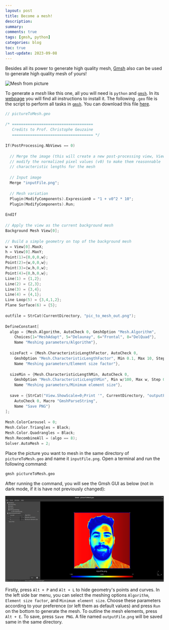 ```yaml
---
layout: post
title: Become a mesh!
description: 
summary: 
comments: true
tags: [gmsh, python]
categories: blog
toc: true
last-update: 2023-09-08
---
```


Besides all its power to generate high quality mesh, [Gmsh](gmsh.info/) also can be used to generate high quality mesh of yours!

![Mesh from picture](/assets/img/pictureMesh.svg "My mesh")

To generate a *mesh* like this one, all you will need is `python` and [`gmsh`](gmsh.info/). In its [webpage](gmsh.info/) you will find all instructions to install it. The following `.geo` file is the script to perform all tasks in [`gmsh`](gmsh.info/). You can download this file [here](/assets/python/pictureToMesh.geo).

```c++
// pictureToMesh.geo

/* ====================================
   Credits to Prof. Christophe Geuzaine
   ==================================== */

If(PostProcessing.NbViews == 0)

  // Merge the image (this will create a new post-processing view, View[0]), and
  // modify the normalized pixel values (v0) to make them reasonnable
  // characteristic lengths for the mesh

  // Input image
  Merge "inputFile.png";

  // Mesh variation
  Plugin(ModifyComponents).Expression0 = "1 + v0^2 * 10";
  Plugin(ModifyComponents).Run;

EndIf

// Apply the view as the current background mesh
Background Mesh View[0];

// Build a simple geometry on top of the background mesh
w = View[0].MaxX;
h = View[0].MaxY;
Point(1)={0,0,0,w};
Point(2)={w,0,0,w};
Point(3)={w,h,0,w};
Point(4)={0,h,0,w};
Line(1) = {1,2};
Line(2) = {2,3};
Line(3) = {3,4};
Line(4) = {4,1};
Line Loop(5) = {3,4,1,2};
Plane Surface(6) = {5};

outfile = StrCat(CurrentDirectory, "pic_to_mesh_out.png");

DefineConstant[
  algo = {Mesh.Algorithm, AutoCheck 0, GmshOption "Mesh.Algorithm",
    Choices{1="MeshAdapt", 5="Delaunay", 6="Frontal", 8="DelQuad"},
    Name "Meshing parameters/Algorithm"},

  sizeFact = {Mesh.CharacteristicLengthFactor, AutoCheck 0,
    GmshOption "Mesh.CharacteristicLengthFactor", Min 0.1, Max 10, Step 0.1,
    Name "Meshing parameters/Element size factor"},

  sizeMin = {Mesh.CharacteristicLengthMin, AutoCheck 0,
    GmshOption "Mesh.CharacteristicLengthMin", Min w/100, Max w, Step 0.1,
    Name "Meshing parameters/Minimum element size"},

  save = {StrCat("View.ShowScale=0;Print '", CurrentDirectory, "outputFile.png';"),
    AutoCheck 0, Macro "GmshParseString",
    Name "Save PNG"}
];

Mesh.ColorCarousel = 0;
Mesh.Color.Triangles = Black;
Mesh.Color.Quadrangles = Black;
Mesh.RecombineAll = (algo == 8);
Solver.AutoMesh = 2;
```

Place the picture you want to mesh in the same directory of `pictureToMesh.geo` and name it `inputFile.png`. Open a terminal and run the following command:

```bash
gmsh pictureToMesh.geo
```
After running the command, you will see the Gmsh GUI as below (not in dark mode, if it is have not previously changed):

![Mesh from picture](/assets/img/gmshGui.png "Gmsh GUI")

Firstly, press `Alt + P` and `Alt + L` to hide geometry's points and curves. In the left side bar menu, you can select the meshing options `Algorithm`, `Element size factor`, and `Minimum element size`. Choose these parameters according to your preference (or left them as default values) and press `Run` on the bottom to generate the mesh. To outline the mesh elements, press `Alt + E`. To save, press `Save PNG`. A file named `outputFile.png` will be saved same in the same directory.